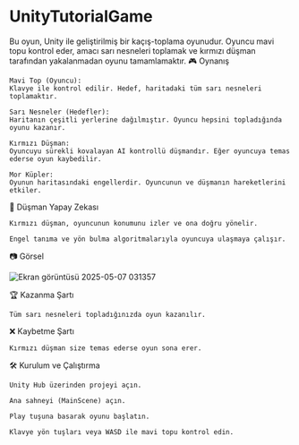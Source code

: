 # UnityTutorialGame

Bu oyun, Unity ile geliştirilmiş bir kaçış-toplama oyunudur. Oyuncu mavi topu kontrol eder, amacı sarı nesneleri toplamak ve kırmızı düşman tarafından yakalanmadan oyunu tamamlamaktır.
🎮 Oynanış

    Mavi Top (Oyuncu):
    Klavye ile kontrol edilir. Hedef, haritadaki tüm sarı nesneleri toplamaktır.

    Sarı Nesneler (Hedefler):
    Haritanın çeşitli yerlerine dağılmıştır. Oyuncu hepsini topladığında oyunu kazanır.

    Kırmızı Düşman:
    Oyuncuyu sürekli kovalayan AI kontrollü düşmandır. Eğer oyuncuya temas ederse oyun kaybedilir.

    Mor Küpler:
    Oyunun haritasındaki engellerdir. Oyuncunun ve düşmanın hareketlerini etkiler.

🧠 Düşman Yapay Zekası

    Kırmızı düşman, oyuncunun konumunu izler ve ona doğru yönelir.

    Engel tanıma ve yön bulma algoritmalarıyla oyuncuya ulaşmaya çalışır.

📷 Görsel
    
![Ekran görüntüsü 2025-05-07 031357](https://github.com/user-attachments/assets/bbf3d477-868a-45fd-87e6-3b75515eddd1)

🏆 Kazanma Şartı

    Tüm sarı nesneleri topladığınızda oyun kazanılır.

❌ Kaybetme Şartı

    Kırmızı düşman size temas ederse oyun sona erer.

🛠️ Kurulum ve Çalıştırma

    Unity Hub üzerinden projeyi açın.

    Ana sahneyi (MainScene) açın.

    Play tuşuna basarak oyunu başlatın.

    Klavye yön tuşları veya WASD ile mavi topu kontrol edin.
